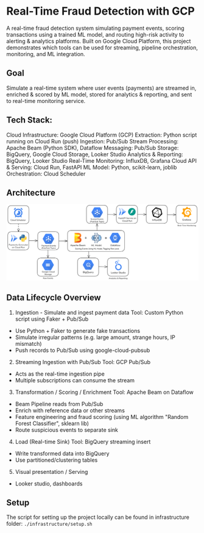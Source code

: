# Real-Time Fraud Detection with GCP

A real-time fraud detection system simulating payment events, scoring transactions using a trained ML model, and routing high-risk activity to alerting & analytics platforms. Built on Google Cloud Platform, this project demonstrates which tools can be used for streaming, pipeline orchestration, monitoring, and ML integration.

## Goal

Simulate a real-time system where user events (payments) are streamed in, enriched & scored by ML model, stored for analytics & reporting, and sent to real-time monitoring service.

## Tech Stack:

Cloud Infrastructure: Google Cloud Platform (GCP)
Extraction: Python script running on Cloud Run (push)
Ingestion: Pub/Sub
Stream Processing: Apache Beam (Python SDK), Dataflow
Messaging: Pub/Sub
Storage: BigQuery, Google Cloud Storage, Looker Studio
Analytics & Reporting: BigQuery, Looker Studio
Real-Time Monitoring: InfluxDB, Grafana Cloud
API & Serving: Cloud Run, FastAPI
ML Model: Python, scikit-learn, joblib
Orchestration: Cloud Scheduler

## Architecture

![Architecture diagram - Real-Time Fraud Detection](/diagrams/architecture.png)

## Data Lifecycle Overview

1. Ingestion - Simulate and ingest payment data
   Tool: Custom Python script using Faker + Pub/Sub

- Use Python + Faker to generate fake transactions
- Simulate irregular patterns (e.g. large amount, strange hours, IP mismatch)
- Push records to Pub/Sub using google-cloud-pubsub

2. Streaming Ingestion with Pub/Sub
   Tool: GCP Pub/Sub

- Acts as the real-time ingestion pipe
- Multiple subscriptions can consume the stream

3. Transformation / Scoring / Enrichment
   Tool: Apache Beam on Dataflow

- Beam Pipeline reads from Pub/Sub
- Enrich with reference data or other streams
- Feature engineering and fraud scoring (using ML algorithm "Random Forest Classifier", sklearn lib)
- Route suspicious events to separate sink

4. Load (Real-time Sink)
   Tool: BigQuery streaming insert

- Write transformed data into BigQuery
- Use partitioned/clustering tables

5. Visual presentation / Serving

- Looker studio, dashboards

## Setup

The script for setting up the project locally can be found in infrastructure folder:
`./infrastructure/setup.sh`
